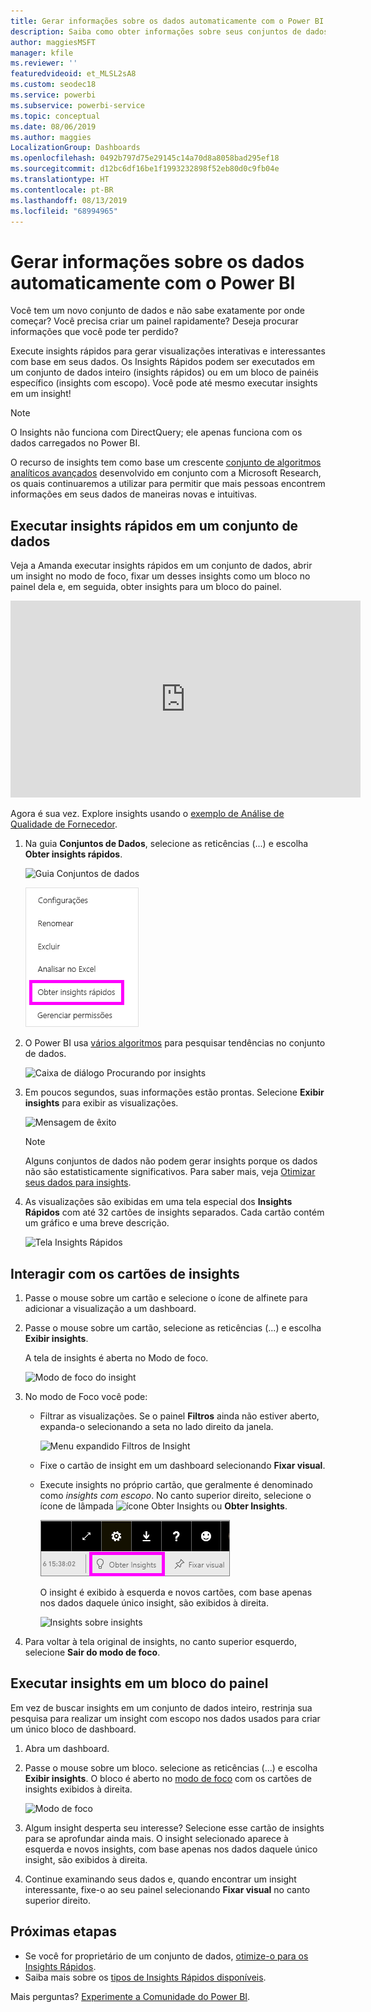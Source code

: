 ```yaml
---
title: Gerar informações sobre os dados automaticamente com o Power BI
description: Saiba como obter informações sobre seus conjuntos de dados e blocos de painéis.
author: maggiesMSFT
manager: kfile
ms.reviewer: ''
featuredvideoid: et_MLSL2sA8
ms.custom: seodec18
ms.service: powerbi
ms.subservice: powerbi-service
ms.topic: conceptual
ms.date: 08/06/2019
ms.author: maggies
LocalizationGroup: Dashboards
ms.openlocfilehash: 0492b797d75e29145c14a70d8a8058bad295ef18
ms.sourcegitcommit: d12bc6df16be1f1993232898f52eb80d0c9fb04e
ms.translationtype: HT
ms.contentlocale: pt-BR
ms.lasthandoff: 08/13/2019
ms.locfileid: "68994965"
---
```

# <a name="generate-data-insights-automatically-with-power-bi"></a>Gerar informações sobre os dados automaticamente com o Power BI
Você tem um novo conjunto de dados e não sabe exatamente por onde começar?  Você precisa criar um painel rapidamente?  Deseja procurar informações que você pode ter perdido?

Execute insights rápidos para gerar visualizações interativas e interessantes com base em seus dados. Os Insights Rápidos podem ser executados em um conjunto de dados inteiro (insights rápidos) ou em um bloco de painéis específico (insights com escopo). Você pode até mesmo executar insights em um insight!

> [!NOTE]
> O Insights não funciona com DirectQuery; ele apenas funciona com os dados carregados no Power BI.
> 

O recurso de insights tem como base um crescente [conjunto de algoritmos analíticos avançados](service-insight-types.md) desenvolvido em conjunto com a Microsoft Research, os quais continuaremos a utilizar para permitir que mais pessoas encontrem informações em seus dados de maneiras novas e intuitivas.

## <a name="run-quick-insights-on-a-dataset"></a>Executar insights rápidos em um conjunto de dados
Veja a Amanda executar insights rápidos em um conjunto de dados, abrir um insight no modo de foco, fixar um desses insights como um bloco no painel dela e, em seguida, obter insights para um bloco do painel.

<iframe width="560" height="315" src="https://www.youtube.com/embed/et_MLSL2sA8" frameborder="0" allowfullscreen></iframe>


Agora é sua vez. Explore insights usando o [exemplo de Análise de Qualidade de Fornecedor](sample-supplier-quality.md).

1. Na guia **Conjuntos de Dados**, selecione as reticências (...) e escolha **Obter insights rápidos**.
   
    ![Guia Conjuntos de dados](media/service-insights/power-bi-ellipses.png)
   
    ![Menu de reticências](media/service-insights/power-bi-tab.png)
2. O Power BI usa [vários algoritmos](service-insight-types.md) para pesquisar tendências no conjunto de dados.
   
    ![Caixa de diálogo Procurando por insights](media/service-insights/pbi_autoinsightssearching.png)
3. Em poucos segundos, suas informações estão prontas.  Selecione **Exibir insights** para exibir as visualizações.
   
    ![Mensagem de êxito](media/service-insights/pbi_autoinsightsuccess.png)
   
    > [!NOTE]
    > Alguns conjuntos de dados não podem gerar insights porque os dados não são estatisticamente significativos.  Para saber mais, veja [Otimizar seus dados para insights](service-insights-optimize.md).
    > 
    
4. As visualizações são exibidas em uma tela especial dos **Insights Rápidos** com até 32 cartões de insights separados. Cada cartão contém um gráfico e uma breve descrição.
   
    ![Tela Insights Rápidos](media/service-insights/power-bi-insights.png)

## <a name="interact-with-the-insight-cards"></a>Interagir com os cartões de insights

1. Passe o mouse sobre um cartão e selecione o ícone de alfinete para adicionar a visualização a um dashboard.

2. Passe o mouse sobre um cartão, selecione as reticências (...) e escolha **Exibir insights**. 

    A tela de insights é aberta no Modo de foco.
   
    ![Modo de foco do insight](media/service-insights/power-bi-insight-focus.png)
3. No modo de Foco você pode:
   
   * Filtrar as visualizações. Se o painel **Filtros** ainda não estiver aberto, expanda-o selecionando a seta no lado direito da janela.

       ![Menu expandido Filtros de Insight](media/service-insights/power-bi-insights-filter-new.png)
   * Fixe o cartão de insight em um dashboard selecionando **Fixar visual**.
   * Execute insights no próprio cartão, que geralmente é denominado como *insights com escopo*. No canto superior direito, selecione o ícone de lâmpada ![ícone Obter Insights](media/service-insights/power-bi-bulb-icon.png) ou **Obter Insights**.
     
       ![Ícone Obter Insights](media/service-insights/pbi-autoinsights-tile.png)
     
     O insight é exibido à esquerda e novos cartões, com base apenas nos dados daquele único insight, são exibidos à direita.
     
       ![Insights sobre insights](media/service-insights/power-bi-insights-on-insights-new.png)
4. Para voltar à tela original de insights, no canto superior esquerdo, selecione **Sair do modo de foco**.

## <a name="run-insights-on-a-dashboard-tile"></a>Executar insights em um bloco do painel
Em vez de buscar insights em um conjunto de dados inteiro, restrinja sua pesquisa para realizar um insight com escopo nos dados usados para criar um único bloco de dashboard. 

1. Abra um dashboard.
2. Passe o mouse sobre um bloco. selecione as reticências (...) e escolha **Exibir insights**. O bloco é aberto no [modo de foco](service-focus-mode.md) com os cartões de insights exibidos à direita.    
   
    ![Modo de foco](media/service-insights/pbi-insights-tile.png)    
3. Algum insight desperta seu interesse? Selecione esse cartão de insights para se aprofundar ainda mais. O insight selecionado aparece à esquerda e novos insights, com base apenas nos dados daquele único insight, são exibidos à direita.    
4. Continue examinando seus dados e, quando encontrar um insight interessante, fixe-o ao seu painel selecionando **Fixar visual** no canto superior direito.

## <a name="next-steps"></a>Próximas etapas
- Se você for proprietário de um conjunto de dados, [otimize-o para os Insights Rápidos](service-insights-optimize.md).
- Saiba mais sobre os [tipos de Insights Rápidos disponíveis](service-insight-types.md).

Mais perguntas? [Experimente a Comunidade do Power BI](http://community.powerbi.com/).

